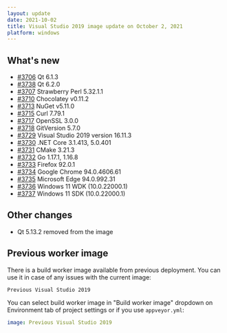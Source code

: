 ```yaml
---
layout: update
date: 2021-10-02
title: Visual Studio 2019 image update on October 2, 2021
platform: windows
---
```


## What's new

* [#3706](https://github.com/appveyor/ci/issues/3706) Qt 6.1.3
* [#3738](https://github.com/appveyor/ci/issues/3738) Qt 6.2.0
* [#3707](https://github.com/appveyor/ci/issues/3707) Strawberry Perl 5.32.1.1
* [#3710](https://github.com/appveyor/ci/issues/3710) Chocolatey v0.11.2
* [#3713](https://github.com/appveyor/ci/issues/3713) NuGet v5.11.0
* [#3715](https://github.com/appveyor/ci/issues/3715) Curl 7.79.1
* [#3717](https://github.com/appveyor/ci/issues/3717) OpenSSL 3.0.0
* [#3718](https://github.com/appveyor/ci/issues/3718) GitVersion 5.7.0
* [#3729](https://github.com/appveyor/ci/issues/3729) Visual Studio 2019 version 16.11.3
* [#3730](https://github.com/appveyor/ci/issues/3730) .NET Core 3.1.413, 5.0.401
* [#3731](https://github.com/appveyor/ci/issues/3731) CMake 3.21.3
* [#3732](https://github.com/appveyor/ci/issues/3732) Go 1.17.1, 1.16.8
* [#3733](https://github.com/appveyor/ci/issues/3733) Firefox 92.0.1
* [#3734](https://github.com/appveyor/ci/issues/3734) Google Chrome 94.0.4606.61
* [#3735](https://github.com/appveyor/ci/issues/3735) Microsoft Edge 94.0.992.31
* [#3736](https://github.com/appveyor/ci/issues/3736) Windows 11 WDK (10.0.22000.1)
* [#3737](https://github.com/appveyor/ci/issues/3737) Windows 11 SDK (10.0.22000.1)

## Other changes

* Qt 5.13.2 removed from the image

## Previous worker image

There is a build worker image available from previous deployment. You can use it in case of any issues with the current image:

`Previous Visual Studio 2019`

You can select build worker image in "Build worker image" dropdown on Environment tab of project settings or if you use `appveyor.yml`:

```yaml
image: Previous Visual Studio 2019
```